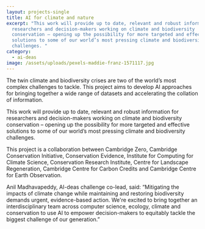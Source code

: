 ```yaml
---
layout: projects-single
title: AI for climate and nature
excerpt: "This work will provide up to date, relevant and robust information for
  researchers and decision-makers working on climate and biodiversity
  conservation – opening up the possibility for more targeted and effective
  solutions to some of our world’s most pressing climate and biodiversity
  challenges. "
category:
  - ai-deas
image: /assets/uploads/pexels-maddie-franz-1571117.jpg
---
```

The twin climate and biodiversity crises are two of the world’s most complex challenges to tackle. This project aims to develop AI approaches for bringing together a wide range of datasets and accelerating the collation of information.

This work will provide up to date, relevant and robust information for researchers and decision-makers working on climate and biodiversity conservation – opening up the possibility for more targeted and effective solutions to some of our world’s most pressing climate and biodiversity challenges. 

This project is a collaboration between Cambridge Zero, Cambridge Conservation Initiative, Conservation Evidence, Institute for Computing for Climate Science, Conservation Research Institute, Centre for Landscape Regeneration, Cambridge Centre for Carbon Credits and Cambridge Centre for Earth Observation.

Anil Madhavapeddy, AI-deas challenge co-lead, said: “Mitigating the impacts of climate change while maintaining and restoring biodiversity demands urgent, evidence-based action. We're excited to bring together an interdisciplinary team across computer science, ecology, climate and conservation to use AI to empower decision-makers to equitably tackle the biggest challenge of our generation.”